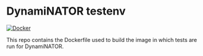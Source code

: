 # DynamiNATOR testenv

[![Docker](https://github.com/dmfrodrigues/dynaminator-testenv/actions/workflows/docker.yml/badge.svg)](https://github.com/dmfrodrigues/dynaminator-testenv/actions/workflows/docker.yml)

This repo contains the Dockerfile used to build the image in which tests are run for DynamiNATOR.
